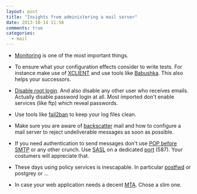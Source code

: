 ```yaml
---
layout: post
title: "Insights from administering a mail server"
date: 2013-10-14 11:58
comments: true
categories:
  - mail
---
```

* [Monitoring][monitoring] is one of the most important things.

* To ensure what your configuration effects consider to write tests. For
  instance make use of [XCLIENT][xclient]
  and use tools like [Babushka][babushka]. This also helps your successors.

* [Disable root login][openssh]. And also disable any other user who receives
  emails.  Actually disable password login at all. Most imported don't enable
  services (like ftp) which reveal passwords.

* Use tools like [fail2ban][fail2ban] to keep your log files clean.

* Make sure you are aware of [backscatter][backscatter] mail and how to
configure a mail server to reject undeliverable messages as soon as possible.

* If you need authentication to send messages don't use [POP before SMTP][pop]
  or any other crunch. Use [SASL][sasl] on a dedicated [port][submission]
  (587). Your costumers will appreciate that.

* These days using policy services is inescapable. In particular
  [postfwd][postfwd] or postgrey or ...

* In case your web application needs a decent [MTA][mta]. Chose a slim one.

[monitoring]: http://en.wikipedia.org/wiki/Network_monitoring
[xclient]: http://www.postfix.org/XCLIENT_README.html
[babushka]: http://babushka.me/
[openssh]: http://www.openssh.org/cgi-bin/man.cgi?query=sshd_config
[fail2ban]: http://www.fail2ban.org/wiki/index.php/Main_Page
[backscatter]: http://en.wikipedia.org/wiki/Backscatter_(email)
[pop]: http://en.wikipedia.org/wiki/POP_before_SMTP
[sasl]: http://en.wikipedia.org/wiki/Simple_Authentication_and_Security_Layer
[submission]: http://en.wikipedia.org/wiki/Mail_submission_agent
[postfwd]: http://postfwd.org/
[mta]: http://en.wikipedia.org/wiki/Message_transfer_agent
